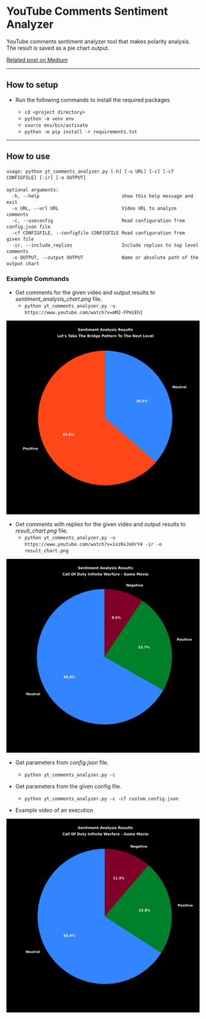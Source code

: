 YouTube Comments Sentiment Analyzer
===================================

YouTube comments sentiment analyzer tool that makes polarity analysis.
The result is saved as a pie chart output.

[Related post on Medium](https://python.plainenglish.io/how-to-create-a-youtube-comments-sentiment-analyzer-with-python-a70af502a4fc)

---

## How to setup

* Run the following commands to install the required packages

    * `cd <project directory>`
    * `python -m venv env`
    * `source env/bin/activate`
    * `python -m pip install -r requirements.txt`

---

## How to use

```
usage: python yt_comments_analyzer.py [-h] [-u URL] [-c] [-cf CONFIGFILE] [-ir] [-o OUTPUT]

optional arguments:
  -h, --help                              show this help message and exit
  -u URL, --url URL                       Video URL to analyze comments
  -c, --useconfig                         Read configuration from config.json file
  -cf CONFIGFILE, --configfile CONFIGFILE Read configuration from given file
  -ir, --include_replies                  Include replies to top level comments
  -o OUTPUT, --output OUTPUT              Name or absolute path of the output chart
```

### Example Commands

* Get comments for the given video and output results to *sentiment_analysis_chart.png* file.
    * `python yt_comments_analyzer.py -u https://www.youtube.com/watch?v=mM2-FPm1EhI`

![Result 1](images/sentiment_analysis_chart_2.png)

* Get comments with replies for the given video and output results to *result_chart.png* file.
    * `python yt_comments_analyzer.py -u https://www.youtube.com/watch?v=ixzKvJeXrY4 -ir -o result_chart.png`

![Result 2](images/sentiment_analysis_chart_4.png)

* Get parameters from *config.json* file.
    * `python yt_comments_analyzer.py -c`

* Get parameters from the given config file.
    * `python yt_comments_analyzer.py -c -cf custom_config.json`

* Example video of an execution

[![Sample Execution](images/sentiment_analysis_chart_1.png)](https://www.youtube.com/watch?v=4BnxaXusG-g "YouTube Comments Sentiment Analyzer")

